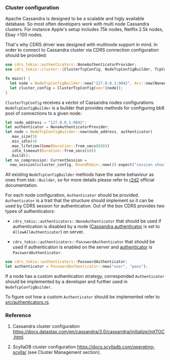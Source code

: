 ### Cluster configuration

Apache Cassandra is designed to be a scalable and higly available database. So most often developers work with multi node Cassandra clusters. For instance Apple's setup includes 75k nodes, Netflix 2.5k nodes, Ebay >100 nodes.

That's why CDRS driver was designed with multinode support in mind. In order to connect to Cassandra cluster via CDRS connection configuration should be provided:

```rust
use cdrs_tokio::authenticators::NoneAuthenticatorProvider;
use cdrs_tokio::cluster::{ClusterTcpConfig, NodeTcpConfigBuilder, TcpConnectionPool};

fn main() {
  let node = NodeTcpConfigBuilder::new("127.0.0.1:9042", Arc::new(NoneAuthenticatorProvider)).build();
  let cluster_config = ClusterTcpConfig(vec![node]);
}
```

`ClusterTcpConfig` receives a vector of Cassandra nodes configurations. `NodeTcpConfigBuilder` is a builder that provides methods for configuring bb8 pool of connections to a given node:

```rust
let node_address = "127.0.0.1:9042";
let authenticator = NoneAuthenticatorProvider;
let node = NodeTcpConfigBuilder::new(node_address, authenticator)
  .max_size(5)
  .min_idle(4)
  .max_lifetime(Some(Duration::from_secs(60)))
  .idle_timeout(Duration::from_secs(60))
  .build();
let no_compression: CurrentSession =
  new_session(&cluster_config, RoundRobin::new()).expect("session should be created");
```

All existing `NodeTcpConfigBuilder` methods have the same behaviour as ones from `bb8::Builder`, so for more details please refer to [r2d2](https://docs.rs/r2d2/0.8.2/r2d2/struct.Builder.html) official documentation.

For each node configuration, `Authenticator` should be provided. `Authenticator` is a trait that the structure should implement so it can be used by CDRS session for authentication. Out of the box CDRS provides two types of authenticators:

- `cdrs_tokio::authenticators::NoneAuthenticator` that should be used if authentication is disabled by a node ([Cassandra authenticator](http://cassandra.apache.org/doc/latest/configuration/cassandra_config_file.html#authenticator) is set to `AllowAllAuthenticator`) on server.

- `cdrs_tokio::authenticators::PasswordAuthenticator` that should be used if authentication is enabled on the server and [authenticator](http://cassandra.apache.org/doc/latest/configuration/cassandra_config_file.html#authenticator) is `PasswordAuthenticator`.

```rust
use cdrs_tokio::authenticators::PasswordAuthenticator;
let authenticator = PasswordAuthenticator::new("user", "pass");
```

If a node has a custom authentication strategy, corresponded `Authenticator` should be implemented by a developer and further used in `NodeTcpConfigBuilder`.

To figure out how a custom `Authenticator` should be implemented refer to [src/authenticators.rs](https://github.com/AlexPikalov/cdrs/blob/master/src/authenticators.rs).

### Reference

1. Cassandra cluster configuration https://docs.datastax.com/en/cassandra/3.0/cassandra/initialize/initTOC.html.

2. ScyllaDB cluster configuration https://docs.scylladb.com/operating-scylla/ (see Cluster Management section).
